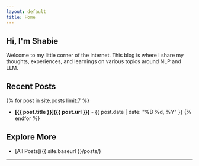 ```yaml
---
layout: default
title: Home
---
```


## Hi, I'm Shabie

Welcome to my little corner of the internet. This blog is where I share my thoughts, experiences, and learnings on various topics around NLP and LLM.

## Recent Posts

{% for post in site.posts limit:7 %}
  * **[{{ post.title }}]({{ post.url }})** - {{ post.date | date: "%B %d, %Y" }}
{% endfor %}

## Explore More

* [All Posts]({{ site.baseurl }}/posts/)

---

